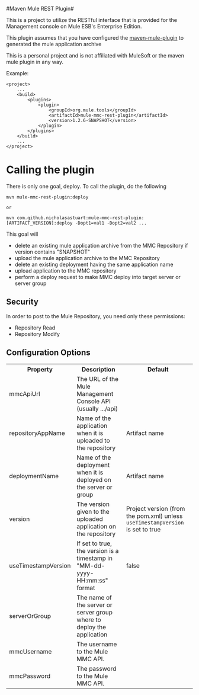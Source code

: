 #Maven Mule REST Plugin#

This is a project to utilize the RESTful interface that is provided for the Management console on Mule ESB's Enterprise Edition. 

This plugin assumes that you have configured the [maven-mule-plugin](https://github.com/mulesoft/maven-mule-plugin) to generated the mule application archive

This is a personal project and is not affiliated with MuleSoft or the maven mule plugin in any way.

Example:

	<project>
		...
		<build>
			<plugins>
				<plugin>
					<groupId>org.mule.tools</groupId>
					<artifactId>mule-mmc-rest-plugin</artifactId>
					<version>1.2.6-SNAPSHOT</version>
				</plugin>
			</plugins>
		</build>
		...
	</project>

# Calling the plugin #

There is only one goal, deploy. To call the plugin, do the following

	mvn mule-mmc-rest-plugin:deploy
	
	or 
	
	mvn com.github.nicholasastuart:mule-mmc-rest-plugin:[ARTIFACT_VERSION]:deploy -Dopt1=val1 -Dopt2=val2 ...
	
This goal will
*   delete an existing mule application archive from the MMC Repository if version contains "SNAPSHOT"
*	upload the mule application archive to the MMC Repository
*	delete an existing deployment having the same application name
*	upload application to the MMC repository
*	perform a deploy request to make MMC deploy into target server or server group

## Security ##
In order to post to the Mule Repository, you need only these permissions:

*	Repository Read 
*	Repository Modify

## Configuration Options ##
<table>
	<tr>
		<th>Property
		<th>Description
		<th>Default
<tr>
	<td>
		mmcApiUrl
	<td>
		The URL of the Mule Management Console API (usually .../api)
	<td>
		
<tr>
	<td>
		repositoryAppName
	<td>
		Name of the application when it is uploaded to the repository
	<td>
		Artifact name
<tr>
	<td>
		deploymentName
	<td>
		Name of the deployment when it is deployed on the server or group
	<td>
		Artifact name
<tr>
	<td>
		version
	<td>
		The version given to the uploaded application on the repository
	<td>
		Project version (from the pom.xml) unless <code>useTimestampVersion</code> is set to true
<tr>
	<td>
		useTimestampVersion
	<td>
		If set to true, the version is a timestamp in "MM-dd-yyyy-HH:mm:ss" format
	<td>
		false
<tr>
	<td>
		serverOrGroup
	<td>
		The name of the server or server group where to deploy the application
	<td>
<tr>
	<td>
		mmcUsername
	<td>
		The username to the Mule MMC API.
	<td>
<tr>
	<td>
		mmcPassword
	<td>
		The password to the Mule MMC API.
	<td>
</table> 
